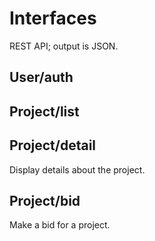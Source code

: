 # Interfaces

REST API; output is JSON.

## User/auth

## Project/list

## Project/detail

Display details about the project.

## Project/bid

Make a bid for a project.
